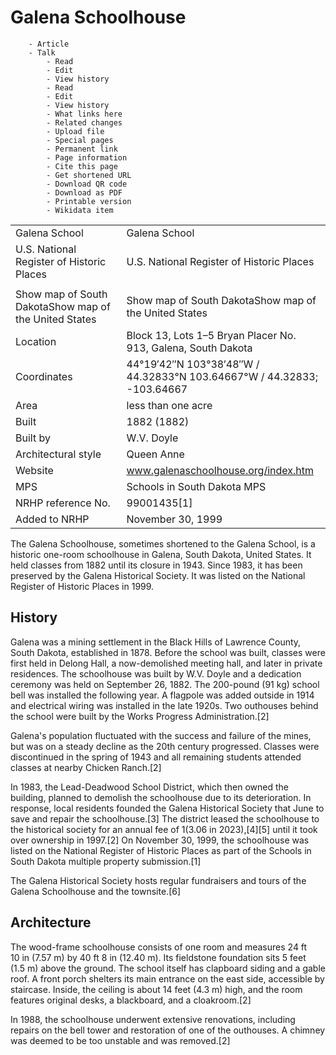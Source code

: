 # Galena Schoolhouse

        - Article
        - Talk
            - Read
            - Edit
            - View history
            - Read
            - Edit
            - View history
            - What links here
            - Related changes
            - Upload file
            - Special pages
            - Permanent link
            - Page information
            - Cite this page
            - Get shortened URL
            - Download QR code
            - Download as PDF
            - Printable version
            - Wikidata item

|                                                       |                                                                           |
|-------------------------------------------------------|---------------------------------------------------------------------------|
| Galena School                                         | Galena School                                                             |
| U.S. National Register of Historic Places             | U.S. National Register of Historic Places                                 |
|                                                       |                                                                           |
| Show map of South DakotaShow map of the United States | Show map of South DakotaShow map of the United States                     |
| Location                                              | Block 13, Lots 1–5 Bryan Placer No. 913, Galena, South Dakota             |
| Coordinates                                           | 44°19′42″N 103°38′48″W / 44.32833°N 103.64667°W / 44.32833; -103.64667 |
| Area                                                  | less than one acre                                                        |
| Built                                                 | 1882 (1882)                                                               |
| Built by                                              | W.V. Doyle                                                                |
| Architectural style                                   | Queen Anne                                                                |
| Website                                               | www.galenaschoolhouse.org/index.htm                                       |
| MPS                                                   | Schools in South Dakota MPS                                               |
| NRHP reference No.                                    | 99001435[1]                                                               |
| Added to NRHP                                         | November 30, 1999                                                         |

The Galena Schoolhouse, sometimes shortened to the Galena School, is a historic one-room schoolhouse in Galena, South Dakota, United States. It held classes from 1882 until its closure in 1943. Since 1983, it has been preserved by the Galena Historical Society. It was listed on the National Register of Historic Places in 1999.

## History

Galena was a mining settlement in the Black Hills of Lawrence County, South Dakota, established in 1878. Before the school was built, classes were first held in Delong Hall, a now-demolished meeting hall, and later in private residences. The schoolhouse was built by W.V. Doyle and a dedication ceremony was held on September 26, 1882. The 200-pound (91 kg) school bell was installed the following year. A flagpole was added outside in 1914 and electrical wiring was installed in the late 1920s. Two outhouses behind the school were built by the Works Progress Administration.[2]

Galena's population fluctuated with the success and failure of the mines, but was on a steady decline as the 20th century progressed. Classes were discontinued in the spring of 1943 and all remaining students attended classes at nearby Chicken Ranch.[2]

In 1983, the Lead-Deadwood School District, which then owned the building, planned to demolish the schoolhouse due to its deterioration. In response, local residents founded the Galena Historical Society that June to save and repair the schoolhouse.[3] The district leased the schoolhouse to the historical society for an annual fee of $1 ($3.06 in 2023),[4][5] until it took over ownership in 1997.[2] On November 30, 1999, the schoolhouse was listed on the National Register of Historic Places as part of the Schools in South Dakota multiple property submission.[1]

The Galena Historical Society hosts regular fundraisers and tours of the Galena Schoolhouse and the townsite.[6]

## Architecture

The wood-frame schoolhouse consists of one room and measures 24 ft 10 in (7.57 m) by 40 ft 8 in (12.40 m). Its fieldstone foundation sits 5 feet (1.5 m) above the ground. The school itself has clapboard siding and a gable roof. A front porch shelters its main entrance on the east side, accessible by staircase. Inside, the ceiling is about 14 feet (4.3 m) high, and the room features original desks, a blackboard, and a cloakroom.[2]

In 1988, the schoolhouse underwent extensive renovations, including repairs on the bell tower and restoration of one of the outhouses. A chimney was deemed to be too unstable and was removed.[2]
